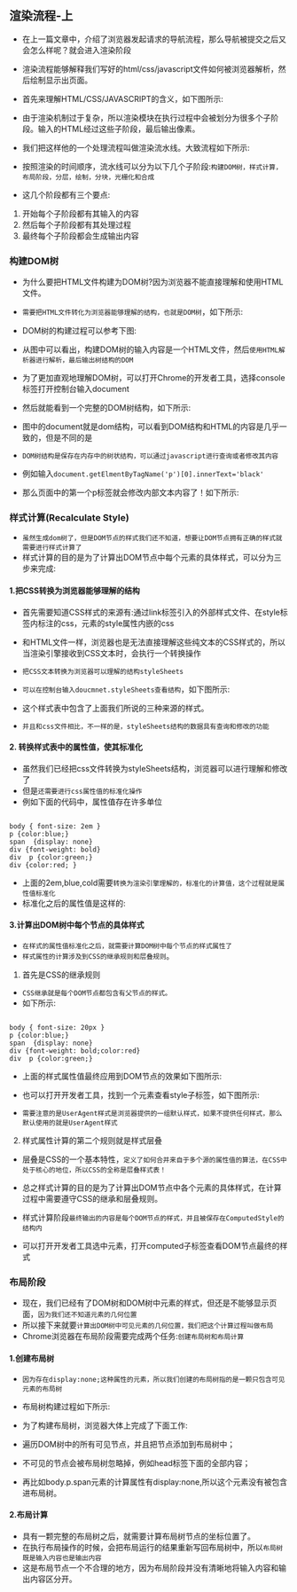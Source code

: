 
## 渲染流程-上
* 在上一篇文章中，介绍了浏览器发起请求的导航流程，那么导航被提交之后又会怎么样呢？就会进入渲染阶段
* 渲染流程能够解释我们写好的html/css/javascript文件如何被浏览器解析，然后绘制显示出页面。
* 首先来理解HTML/CSS/JAVASCRIPT的含义，如下图所示:

* 由于渲染机制过于复杂，所以渲染模块在执行过程中会被划分为很多个子阶段。输入的HTML经过这些子阶段，最后输出像素。
* 我们把这样他的一个处理流程叫做渲染流水线。大致流程如下所示:

* 按照渲染的时间顺序，流水线可以分为以下几个子阶段:`构建DOM树，样式计算，布局阶段，分层，绘制，分块，光栅化和合成`
* 这几个阶段都有三个要点: 
1. 开始每个子阶段都有其输入的内容
2. 然后每个子阶段都有其处理过程
3. 最终每个子阶段都会生成输出内容

### 构建DOM树
* 为什么要把HTML文件构建为DOM树?因为浏览器不能直接理解和使用HTML文件。
* `需要把HTML文件转化为浏览器能够理解的结构，也就是DOM树`，如下所示:

* DOM树的构建过程可以参考下图:

* 从图中可以看出，构建DOM树的输入内容是一个HTML文件，然后`使用HTML解析器进行解析，最后输出树结构的DOM`
* 为了更加直观地理解DOM树，可以打开Chrome的开发者工具，选择console标签打开控制台输入document
* 然后就能看到一个完整的DOM树结构，如下所示:

* 图中的document就是dom结构，可以看到DOM结构和HTML的内容是几乎一致的，但是不同的是
* `DOM树结构是保存在内存中的树状结构，可以通过javascript进行查询或者修改其内容`
* 例如输入`document.getElmentByTagName('p')[0].innerText='black'`
* 那么页面中的第一个p标签就会修改内部文本内容了！如下所示:

### 样式计算(Recalculate Style)
* `虽然生成dom树了，但是DOM节点的样式我们还不知道，想要让DOM节点拥有正确的样式就需要进行样式计算了`
* 样式计算的目的是为了计算出DOM节点中每个元素的具体样式，可以分为三步来完成:

#### 1.把CSS转换为浏览器能够理解的结构
* 首先需要知道CSS样式的来源有:通过link标签引入的外部样式文件、在style标签内标注的css，元素的style属性内嵌的css
* 和HTML文件一样，浏览器也是无法直接理解这些纯文本的CSS样式的，所以当渲染引擎接收到CSS文本时，会执行一个转换操作
* `把CSS文本转换为浏览器可以理解的结构styleSheets`
* `可以在控制台输入doucmnet.styleSheets查看结构`，如下图所示:

* 这个样式表中包含了上面我们所说的三种来源的样式。
* `并且和css文件相比，不一样的是，styleSheets结构的数据具有查询和修改的功能`

#### 2. 转换样式表中的属性值，使其标准化
* 虽然我们已经把css文件转换为styleSheets结构，浏览器可以进行理解和修改了
* 但是`还需要进行css属性值的标准化操作`
* 例如下面的代码中，属性值存在许多单位
```

body { font-size: 2em }
p {color:blue;}
span  {display: none}
div {font-weight: bold}
div  p {color:green;}
div {color:red; }
```
* 上面的2em,blue,cold需要`转换为渲染引擎理解的，标准化的计算值，这个过程就是属性值标准化`
* 标准化之后的属性值是这样的:

#### 3.计算出DOM树中每个节点的具体样式
* `在样式的属性值标准化之后，就需要计算DOM树中每个节点的样式属性了`
* `样式属性的计算涉及到CSS的继承规则和层叠规则`。
1. 首先是CSS的继承规则
* `CSS继承就是每个DOM节点都包含有父节点的样式。`
* 如下所示:
```

body { font-size: 20px }
p {color:blue;}
span  {display: none}
div {font-weight: bold;color:red}
div  p {color:green;}
```
* 上面的样式属性值最终应用到DOM节点的效果如下图所示:

* 也可以打开开发者工具，找到一个元素查看style子标签，如下图所示:

* `需要注意的是UserAgent样式是浏览器提供的一组默认样式，如果不提供任何样式，那么默认使用的就是UserAgent样式`
2. 样式属性计算的第二个规则就是样式层叠
* 层叠是CSS的一个基本特性，`定义了如何合并来自于多个源的属性值的算法，在CSS中处于核心的地位，所以CSS的全称是层叠样式表！`

* 总之样式计算的目的是为了计算出DOM节点中各个元素的具体样式，在计算过程中需要遵守CSS的继承和层叠规则。
* 样式计算阶段`最终输出的内容是每个DOM节点的样式，并且被保存在ComputedStyle的结构内`
* 可以打开开发者工具选中元素，打开computed子标签查看DOM节点最终的样式

### 布局阶段
* 现在，我们已经有了DOM树和DOM树中元素的样式，但还是不能够显示页面，`因为我们还不知道元素的几何位置`
* 所以接下来就要`计算出DOM树中可见元素的几何位置，我们把这个计算过程叫做布局`
* Chrome浏览器在布局阶段需要完成两个任务:`创建布局树和布局计算`

#### 1.创建布局树
* `因为存在display:none;这种属性的元素，所以我们创建的布局树指的是一颗只包含可见元素的布局树`
* 布局树构建过程如下所示:

* 为了构建布局树，浏览器大体上完成了下面工作:
* 遍历DOM树中的所有可见节点，并且把节点添加到布局树中；
* 不可见的节点会被布局树忽略掉，例如head标签下面的全部内容；
* 再比如body.p.span元素的计算属性有display:none,所以这个元素没有被包含进布局树。

#### 2.布局计算
* 具有一颗完整的布局树之后，就需要计算布局树节点的坐标位置了。
* 在执行布局操作的时候，会把布局运行的结果重新写回布局树中，所以`布局树既是输入内容也是输出内容`
* 这是布局节点一个不合理的地方，因为布局阶段并没有清晰地将输入内容和输出内容区分开。

